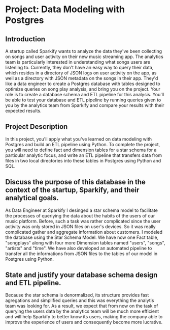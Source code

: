 # Project: Data Modeling with Postgres

## Introduction

A startup called Sparkify wants to analyze the data they've been collecting on songs and user activity on their new music streaming app. The analytics team is particularly interested in understanding what songs users are listening to. Currently, they don't have an easy way to query their data, which resides in a directory of JSON logs on user activity on the app, as well as a directory with JSON metadata on the songs in their app.
They'd like a data engineer to create a Postgres database with tables designed to optimize queries on song play analysis, and bring you on the project. Your role is to create a database schema and ETL pipeline for this analysis. You'll be able to test your database and ETL pipeline by running queries given to you by the analytics team from Sparkify and compare your results with their expected results.

## Project Description

In this project, you'll apply what you've learned on data modeling with Postgres and build an ETL pipeline using Python. To complete the project, you will need to define fact and dimension tables for a star schema for a particular analytic focus, and write an ETL pipeline that transfers data from files in two local directories into these tables in Postgres using Python and SQL.


## Discuss the purpose of this database in the context of the startup, Sparkify, and their analytical goals.
As Data Engineer at Sparkify I desinged a star schema model to facilitate the processes of queriying the data about the habits of the users of our music platform. Before, such a task was rather complicated since the user activity was only stored in JSON files on user's devices. So it was really complicated gather and aggregate information about customers.
I modeled the database using the Star Schema Model. We have now one Fact table, "songplays" along with four more Dimension tables named "users", "songs", "artists" and "time". We have also developed an automated pipeline to transfer all the informations from JSON files to the tables of our model in Postgres using Python.

## State and justify your database schema design and ETL pipeline.
Because the star schema is denormalized, its structure provides fast agregations and simplified queries and this was everything the analytis team was looking for. As a result, we expect that from now on the task of querying the users data by the analytics team will be much more efficient and will help Sparkify to better know its users, making the company able to improve the experience of users and consequently become more lucrative.
